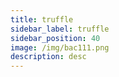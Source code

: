 ```yaml
---
title: truffle
sidebar_label: truffle
sidebar_position: 40
image: /img/bac111.png
description: desc
---
```




